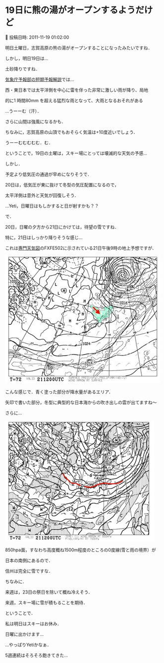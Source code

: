 # 19日に熊の湯がオープンするようだけど

📅 投稿日時: 2011-11-19 01:02:00

明日土曜日，志賀高原の熊の湯がオープンすることになったみたいですね．





しかし，明日19日は…


土砂降りですね．


[気象庁予報部の短期予報解説](http://img.n-kishou.co.jp/image4/lfax/tkaisetu_201111181540.pdf)では…





西・東日本では太平洋側を中心に雷を伴った非常に激しい雨が降り、局地


的に1 時間80mm を超える猛烈な雨となって、大雨となるおそれがある





…うーーむ（汗）．





さらに山間は強風になるかも．


ちなみに，志賀高原の山頂でもおそらく気温は+10度近いでしょう．


うーーむむむむむ．む．


ということで，19日の土曜は，スキー場にとっては壊滅的な天気の予感…





しかし．


予定より低気圧の通過が早めになりそうで．


20日は，低気圧が東に抜けて冬型の気圧配置になるので，


太平洋側は意外と天気が回復しそう．


…Yeti，日曜日はもしかすると日が射すかも？？





で．


20日，日曜の夕方から21日にかけては，待望の雪ですね．


特に，21日はしっかり降りそうな感じ…


これは[専門天気図](http://n-kishou.com/ee/index.html)のFXFE502に示されている21日午後9時の地上予想ですが．




![c0e83464c17b93fa2e4a1da2364e7333.jpg](images/c0e83464c17b93fa2e4a1da2364e7333.jpg)




こんな感じで．青く塗った部分が降水量があるエリア．


矢印で書いた部分，冬型に典型的な日本海からの吹き出しの雲が出てますね～





さらに…




![44117efda207b865ebb57528e94d7dd8.jpg](images/44117efda207b865ebb57528e94d7dd8.jpg)




850hpa面，すなわち高度概ね1500m程度のところの0度線(雪と雨の境界）が


日本の南側にあるので．


信州は完全に雪ですな．





ちなみに．


来週は，23日の祭日を除いて概ね冷えそう．


来週，スキー場に雪が積もることを期待．





ということで．


私は明日はスキーはお休み．


日曜に出かけます…


…やっぱりYetiかなぁ．


5週連続はそろそろ飽きてきた…

